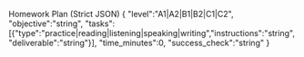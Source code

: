 Homework Plan (Strict JSON)
{
  "level":"A1|A2|B1|B2|C1|C2",
  "objective":"string",
  "tasks":[{"type":"practice|reading|listening|speaking|writing","instructions":"string","deliverable":"string"}],
  "time_minutes":0,
  "success_check":"string"
}
